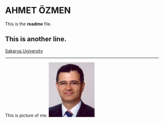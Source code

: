 # AHMET ÖZMEN

This is the **readme** file.

This is another line.
---

[Sakarya University](http://www.sakarya.edu.tr)

---

This is picture of me: ![Ahmet Özmen](ozmen11.jpg)
